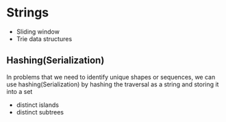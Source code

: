 # Strings
* Sliding window
* Trie data structures

## Hashing(Serialization)
In problems that we need to identify unique shapes or sequences, we can use hashing(Serialization) by hashing the traversal as a string and storing it into a set
* distinct islands
* distinct subtrees